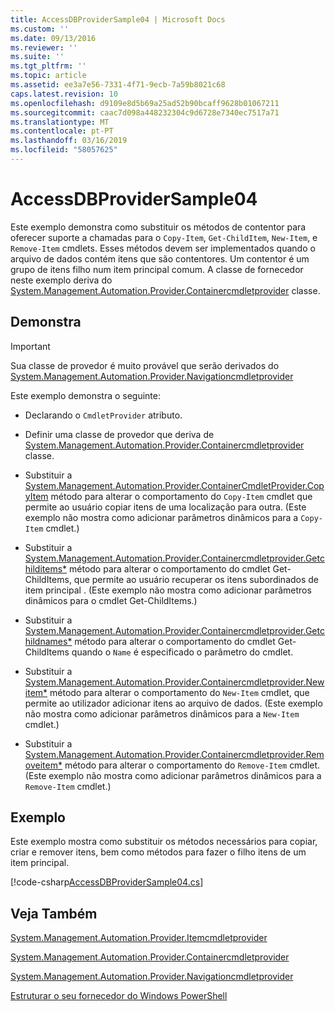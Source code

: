```yaml
---
title: AccessDBProviderSample04 | Microsoft Docs
ms.custom: ''
ms.date: 09/13/2016
ms.reviewer: ''
ms.suite: ''
ms.tgt_pltfrm: ''
ms.topic: article
ms.assetid: ee3a7e56-7331-4f71-9ecb-7a59b8021c68
caps.latest.revision: 10
ms.openlocfilehash: d9109e8d5b69a25ad52b90bcaff9628b01067211
ms.sourcegitcommit: caac7d098a448232304c9d6728e7340ec7517a71
ms.translationtype: MT
ms.contentlocale: pt-PT
ms.lasthandoff: 03/16/2019
ms.locfileid: "58057625"
---
```

# <a name="accessdbprovidersample04"></a>AccessDBProviderSample04

Este exemplo demonstra como substituir os métodos de contentor para oferecer suporte a chamadas para o `Copy-Item`, `Get-ChildItem`, `New-Item`, e `Remove-Item` cmdlets. Esses métodos devem ser implementados quando o arquivo de dados contém itens que são contentores. Um contentor é um grupo de itens filho num item principal comum. A classe de fornecedor neste exemplo deriva do [System.Management.Automation.Provider.Containercmdletprovider](/dotnet/api/System.Management.Automation.Provider.ContainerCmdletProvider) classe.

## <a name="demonstrates"></a>Demonstra

> [!IMPORTANT]
> Sua classe de provedor é muito provável que serão derivados do [System.Management.Automation.Provider.Navigationcmdletprovider](/dotnet/api/System.Management.Automation.Provider.NavigationCmdletProvider)

Este exemplo demonstra o seguinte:

- Declarando o `CmdletProvider` atributo.

- Definir uma classe de provedor que deriva de [System.Management.Automation.Provider.Containercmdletprovider](/dotnet/api/System.Management.Automation.Provider.ContainerCmdletProvider) classe.

- Substituir a [System.Management.Automation.Provider.ContainerCmdletProvider.CopyItem](/dotnet/api/System.Management.Automation.Provider.ContainerCmdletProvider.CopyItem) método para alterar o comportamento do `Copy-Item` cmdlet que permite ao usuário copiar itens de uma localização para outra. (Este exemplo não mostra como adicionar parâmetros dinâmicos para a `Copy-Item` cmdlet.)

- Substituir a [System.Management.Automation.Provider.Containercmdletprovider.Getchilditems*](/dotnet/api/System.Management.Automation.Provider.ContainerCmdletProvider.GetChildItems) método para alterar o comportamento do cmdlet Get-ChildItems, que permite ao usuário recuperar os itens subordinados de item principal . (Este exemplo não mostra como adicionar parâmetros dinâmicos para o cmdlet Get-ChildItems.)

- Substituir a [System.Management.Automation.Provider.Containercmdletprovider.Getchildnames*](/dotnet/api/System.Management.Automation.Provider.ContainerCmdletProvider.GetChildNames) método para alterar o comportamento do cmdlet Get-ChildItems quando o `Name` é especificado o parâmetro do cmdlet.

- Substituir a [System.Management.Automation.Provider.Containercmdletprovider.Newitem*](/dotnet/api/System.Management.Automation.Provider.ContainerCmdletProvider.NewItem) método para alterar o comportamento do `New-Item` cmdlet, que permite ao utilizador adicionar itens ao arquivo de dados. (Este exemplo não mostra como adicionar parâmetros dinâmicos para a `New-Item` cmdlet.)

- Substituir a [System.Management.Automation.Provider.Containercmdletprovider.Removeitem*](/dotnet/api/System.Management.Automation.Provider.ContainerCmdletProvider.RemoveItem) método para alterar o comportamento do `Remove-Item` cmdlet. (Este exemplo não mostra como adicionar parâmetros dinâmicos para a `Remove-Item` cmdlet.)

## <a name="example"></a>Exemplo

Este exemplo mostra como substituir os métodos necessários para copiar, criar e remover itens, bem como métodos para fazer o filho itens de um item principal.

[!code-csharp[AccessDBProviderSample04.cs](../../powershell-sdk-samples/SDK-2.0/csharp/AccessDBProviderSample06/AccessDBProviderSample06.cs#L11-L1635 "AccessDBProviderSample04.cs")]

## <a name="see-also"></a>Veja Também

[System.Management.Automation.Provider.Itemcmdletprovider](/dotnet/api/System.Management.Automation.Provider.ItemCmdletProvider)

[System.Management.Automation.Provider.Containercmdletprovider](/dotnet/api/System.Management.Automation.Provider.ContainerCmdletProvider)

[System.Management.Automation.Provider.Navigationcmdletprovider](/dotnet/api/System.Management.Automation.Provider.NavigationCmdletProvider)

[Estruturar o seu fornecedor do Windows PowerShell](./provider-types.md)
